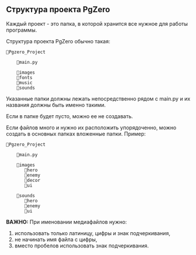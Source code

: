 ## Структура проекта PgZero

Каждый проект - это папка, в которой хранится все нужное для работы программы.

Структура проекта PgZero обычно такая:
```
📁Pgzero_Project

    🐍main.py
    
    📁images
    📁fonts
    📁music
    📁sounds
```

Указанные папки должны лежать непосредственно рядом с main.py и их названия должны быть именно такими. 

Если в папке будет пусто, можно ее не создавать. 

Если файлов много и нужно их расположить упорядоченно, можно создать в основных папках вложенные папки. Пример:
```
📁Pgzero_Project

    🐍main.py
    
    📁images
       📁hero
       📁enemy
       📁decor
       📁ui
    
    📁sounds
       📁hero
       📁enemy
       📁ui
```

**ВАЖНО:** 
При именовании медиафайлов нужно:
1. использовать только латиницу, цифры и знак подчеркивания, 
2. не начинать имя файла с цифры, 
3. вместо пробелов использовать знак подчеркивания.
